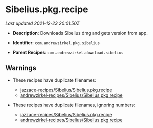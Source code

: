 # Sibelius.pkg.recipe

_Last updated 2021-12-23 20:01:50Z_

- **Description**: Downloads Sibelius dmg and gets version from app.

- **Identifier**: `com.andrewzirkel.pkg.sibelius`

- **Parent Recipes**: `com.andrewzirkel.download.sibelius`


## Warnings

- These recipes have duplicate filenames:
    - [jazzace-recipes/Sibelius/Sibelius.pkg.recipe](/autopkg-dupe-tracker/jazzace-recipes/Sibelius/Sibelius.pkg.recipe)
    - [andrewzirkel-recipes/Sibelius/Sibelius.pkg.recipe](/autopkg-dupe-tracker/andrewzirkel-recipes/Sibelius/Sibelius.pkg.recipe)

- These recipes have duplicate filenames, ignoring numbers:
    - [jazzace-recipes/Sibelius/Sibelius.pkg.recipe](/autopkg-dupe-tracker/jazzace-recipes/Sibelius/Sibelius.pkg.recipe)
    - [andrewzirkel-recipes/Sibelius/Sibelius.pkg.recipe](/autopkg-dupe-tracker/andrewzirkel-recipes/Sibelius/Sibelius.pkg.recipe)
